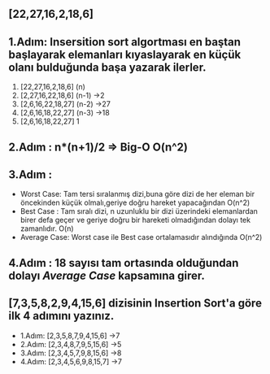 ## [22,27,16,2,18,6] 

## 1.Adım: Insersition sort algortması en baştan başlayarak elemanları kıyaslayarak en küçük olanı bulduğunda başa yazarak ilerler.
1. [22,27,16,2,18,6] (n) 
2. [2,27,16,22,18,6] (n-1) ->2
3. [2,6,16,22,18,27] (n-2) ->27
4. [2,6,16,18,22,27]  (n-3) ->18
5. [2,6,16,18,22,27]  1

## 2.Adım : n*(n+1)/2 => Big-O  O(n^2)
## 3.Adım : 
- Worst Case: Tam tersi sıralanmış dizi,buna göre dizi de her eleman bir öncekinden küçük olmalı,geriye doğru hareket yapacağından O(n^2)
- Best Case : Tam sıralı dizi, n uzunluklu bir dizi üzerindeki elemanlardan birer defa geçer ve geriye doğru bir hareketi olmadığından dolayı tek zamanlıdır. O(n)
- Average Case: Worst case ile Best case ortalamasıdır alındığında O(n^2)
## 4.Adım : 18 sayısı tam ortasında olduğundan dolayı ***Average Case***  kapsamına girer.

## [7,3,5,8,2,9,4,15,6] dizisinin Insertion Sort'a göre ilk 4 adımını yazınız.
- 1.Adım: [2,3,5,8,7,9,4,15,6] ->7
- 2.Adım: [2,3,4,8,7,9,5,15,6] ->5
- 3.Adım: [2,3,4,5,7,9,8,15,6] ->8
- 4.Adım: [2,3,4,5,6,9,8,15,7] ->7

